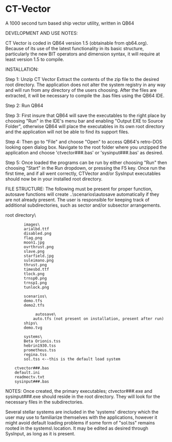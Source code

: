 # CT-Vector
A 1000 second turn based ship vector utility, written in QB64

DEVELOPMENT AND USE NOTES:

CT Vector is coded in QB64 version 1.5 (obtainable from qb64.org). Because of its
use of the latest functionality in its basic structure, particularly the new 
BIT operators and dimension syntax, it will require at least version 1.5 to compile.

INSTALLATION:

Step 1:
Unzip CT Vector
Extract the contents of the zip file to the desired root directory. The application
does not alter the system registry in any way and will run from any directory of the
users choosing. After the files are extracted, it will be necessary to compile the 
.bas files using the QB64 IDE. 

Step 2:
Run QB64

Step 3:
First insure that QB64 will save the executables to the right place by choosing "Run"
in the IDE's menu bar and enabling "Output EXE to Source Folder", otherwise QB64 will
place the executables in its own root directory and the application will not be able
to find its support files.

Step 4:
Then go to "File" and choose "Open" to access QB64's retro-DOS looking open dialog box.
Navigate to the root folder where you unzipped the application and choose 'ctvector###.bas'
or 'sysinput###.bas' as desired.

Step 5:
Once loaded the programs can be run by either choosing "Run" then choosing "Start" in the 
Run dropdown, or pressing the F5 key. Once run the first time, and if all went correctly, 
CTVector and/or SysInput executables should now be in your installed root directory.


FILE STRUCTURE: 
The following must be present for proper function, autosave functions 
will create ..\scenarios\autosave automatically if they are not already present.
The user is responsible for keeping track of additional subdirectories, such as
sector and/or subsector arrangements.

root directory\

    		images\
			arialbd.ttf
			disabled.png
			flag.png
			moon1.jpg
			ovrthrust.png
			slave.png
			starfield.jpg
			suleimano.png
			thrust.png
			timesbd.ttf
			tlock.png
			trnsp0.png
			trnsp1.png
			tunlock.png

    		scenarios\
			demo.tfs
			demo2.tfs

    			 autosave\
				auto.tfs (not present on installation, present after run)
    		ships\
			demo.tvg

    		systems\
			Beta Orionis.tss
			hebrin1930.tss
			prometheus.tss
			regina.tss
			sol.tss <--this is the default load system

		ctvector###.bas
		default.ini
		readmectv.txt
		sysinput###.bas


NOTES:
Once created, the primary executables; ctvector###.exe and sysinput###.exe 
should reside in the root directory. They will look for the necessary files
in the subdirectories.

Several stellar systems are included in the 'systems\' directory which the user
may use to familiarize themselves with the applications, however it might 
avoid default loading problems if some form of "sol.tss" remains rooted in the
systems\ location. It may be edited as desired through SysInput, as long as it
is present.
